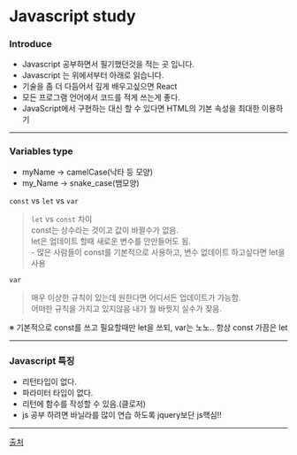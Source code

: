 # Javascript study

### Introduce
  
  - Javascript 공부하면서 필기했던것을 적는 곳 입니다.
  - Javascript 는 위에서부터 아래로 읽습니다.
  - 기술을 좀 더 다듬어서 깊게 배우고싶으면 React
  - 모든 프로그램 언어에서 코드를 적게 쓰는게 좋다.
  - JavaScript에서 구현하는 대신 할 수 있다면 HTML의 기본 속성을 최대한 이용하기

<hr>

### Variables type

 -  myName -> camelCase(낙타 등 모양)
 -  my_Name -> snake_case(뱀모양)
 
  `const` vs `let` vs `var`
  > `let` vs `const` 차이 <br>
     const는 상수라는 것이고 값이 바뀔수가 없음. <br>
     let은 업데이트 할때 새로운 변수를 안만들어도 됨. <br>
    - 많은 사람들이 const를 기본적으로 사용하고, 변수 없데이트 하고싶다면 let을 사용 
  
  `var`  
  > 매우 이상한 규칙이 있는데 원한다면 어디서든 업데이트가 가능함. <br>
    어떠한 규칙을 가지고 있지않음 내가 뭘 바꿧지 실수가 잦음.
    
 ※ 기본적으로 const를 쓰고 필요할때만 let을 쓰되, var는 노노.. 항상 const 가끔은 let
<hr>

### Javascript 특징

  - 리턴타입이 없다.
  - 파라미터 타입이 없다.
  - 리턴에 함수를 작성할 수 있음.(클로저)
  - js 공부 하려면 바닐라를 많이 연습 하도록 jquery보단 js핵심!! 


<hr>

[출처](https://nomadcoders.co/javascript-for-beginners/lectures/2866)

